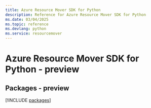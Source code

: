 ```yaml
---
title: Azure Resource Mover SDK for Python
description: Reference for Azure Resource Mover SDK for Python
ms.date: 03/04/2025
ms.topic: reference
ms.devlang: python
ms.service: resourcemover
---
```

# Azure Resource Mover SDK for Python - preview
## Packages - preview
[!INCLUDE [packages](resource-mover-index.md)]